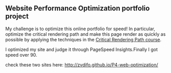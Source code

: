 ## Website Performance Optimization portfolio project

My challenge is to optimize this online portfolio for speed! In particular, optimize the critical rendering path and make this page render as quickly as possible by applying the techniques in the [Critical Rendering Path course](https://www.udacity.com/course/ud884).

I optimized my site and judge it through PageSpeed Insights.Finally I got speed over 90.

check these two sites here:
http://zvdifo.github.io/P4-web-optimization/
